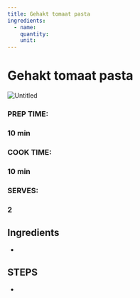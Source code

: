 ```yaml
---
title: Gehakt tomaat pasta
ingredients:
  - name: 
    quantity: 
    unit: 
---
```


# Gehakt tomaat pasta

![Untitled](Untitled%209.png)

### PREP TIME:

### 10 min

### **COOK TIME:**

### 10 min

### **SERVES:**

### 2

## Ingredients
- 

## STEPS

-